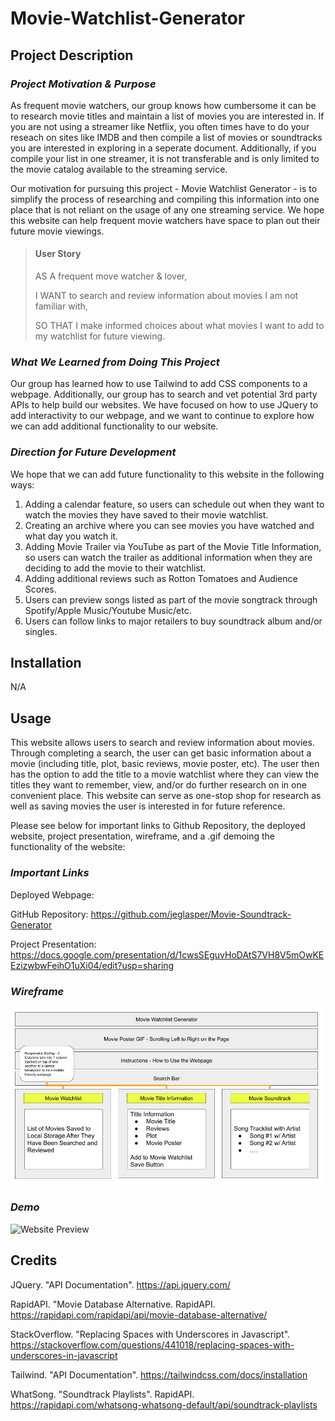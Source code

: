 # Movie-Watchlist-Generator

## **Project Description**

### *Project Motivation & Purpose*

As frequent movie watchers, our group knows how cumbersome it can be to research movie titles and maintain a list of movies you are interested in. If you are not using a streamer like Netflix, you often times have to do your reseach on sites like IMDB and then compile a list of movies or soundtracks you are interested in exploring in a seperate document. Additionally, if you compile your list in one streamer, it is not transferable and is only limited to the movie catalog available to the streaming service.

Our motivation for pursuing this project - Movie Watchlist Generator - is to simplify the process of researching and compiling this information into one place that is not reliant on the usage of any one streaming service. We hope this website can help frequent movie watchers have space to plan out their future movie viewings.

>#### **User Story**  
>
>AS A frequent move watcher & lover,
>
>I WANT to search and review information about movies I am not familiar with,
>
>SO THAT I make informed choices about what movies I want to add to my watchlist for future viewing.

### *What We Learned from Doing This Project*

Our group has learned how to use Tailwind to add CSS components to a webpage. Additionally, our group has to search and vet potential 3rd party APIs to help build our websites. We have focused on how to use JQuery to add interactivity to our webpage, and we want to continue to explore how we can add additional functionality to our website.

### *Direction for Future Development*

We hope that we can add future functionality to this website in the following ways:

1. Adding a calendar feature, so users can schedule out when they want to watch the movies they have saved to their movie watchlist.
2. Creating an archive where you can see movies you have watched and what day you watch it.
3. Adding Movie Trailer via YouTube as part of the Movie Title Information, so users can watch the trailer as additional information when they are deciding to add the movie to their watchlist.
4. Adding additional reviews such as Rotton Tomatoes and Audience Scores.
5. Users can preview songs listed as part of the movie songtrack through Spotify/Apple Music/Youtube Music/etc.
6. Users can follow links to major retailers to buy soundtrack album and/or singles.

## **Installation**

N/A

## **Usage**

This website allows users to search and review information about movies. Through completing a search, the user can get basic information about a movie (including title, plot, basic reviews, movie poster, etc). The user then has the option to add the title to a movie watchlist where they can view the titles they want to remember, view, and/or do further research on in one convenient place. This website can serve as one-stop shop for research as well as saving movies the user is interested in for future reference. 

Please see below for important links to Github Repository, the deployed website, project presentation, wireframe, and a .gif demoing the functionality of the website:

### *Important Links*

Deployed Webpage:

GitHub Repository: https://github.com/jeglasper/Movie-Soundtrack-Generator

Project Presentation: https://docs.google.com/presentation/d/1cwsSEguvHoDAtS7VH8V5mOwKEEzizwbwFeihO1uXi04/edit?usp=sharing

### *Wireframe*

![Project Wireframe](./assets/images/Group%209%20-%20Project%201%20-%20Wireframe.jpg)

### *Demo*

![Website Preview]()

## **Credits**

JQuery. "API Documentation". https://api.jquery.com/

RapidAPI. "Movie Database Alternative. RapidAPI. https://rapidapi.com/rapidapi/api/movie-database-alternative/

StackOverflow. "Replacing Spaces with Underscores in Javascript". https://stackoverflow.com/questions/441018/replacing-spaces-with-underscores-in-javascript

Tailwind. "API Documentation". https://tailwindcss.com/docs/installation

WhatSong. "Soundtrack Playlists". RapidAPI. https://rapidapi.com/whatsong-whatsong-default/api/soundtrack-playlists



